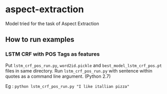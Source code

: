 # aspect-extraction
Model tried for the task of Aspect Extraction

## How to run examples
### LSTM CRF with POS Tags as features
Put `lstm_crf_pos_run.py`, `word2id.pickle` and `best_model_lstm_crf_pos.pt` files in same directory.
Run `lstm_crf_pos_run.py` with sentence within quotes as a command line argument. (Python 2.7)

Eg : ``python lstm_crf_pos_run.py "I like itallian pizza"``
